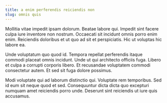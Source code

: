 ```yaml
---
title: a enim perferendis reiciendis non
slug: omnis quis
---
```


Mollitia vitae impedit ipsam dolorum. Beatae labore qui. Impedit sint facere culpa iure inventore non nostrum. Occaecati sit incidunt omnis porro enim enim. Reiciendis doloribus et ut quo ad sit et perspiciatis. Hic ut voluptas hic labore ea.

Unde voluptatum quo quod id. Tempora repellat perferendis itaque commodi placeat omnis incidunt. Unde ut qui architecto officiis fuga. Libero et culpa a corrupti corporis libero. Et recusandae voluptatem commodi consectetur autem. Et sed sit fuga dolore possimus.

Modi voluptate qui ad laborum distinctio qui. Voluptate rem temporibus. Sed id eum sit neque quod et sed. Consequuntur dicta dicta quo excepturi numquam amet reiciendis porro unde. Deserunt sint reiciendis ut iure quis accusamus.
